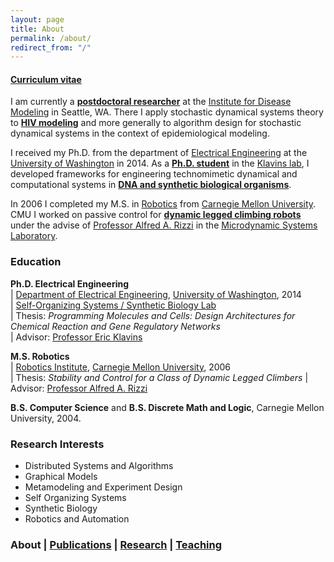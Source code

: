 ```yaml
---
layout: page
title: About
permalink: /about/
redirect_from: "/"
---
```


#### [Curriculum vitae](/cv.pdf) ####

I am currently a **[postdoctoral researcher](http://idmod.org/team/bio/55%20)** at the [Institute for Disease Modeling](http://idmod.org) in Seattle, WA.  There I apply stochastic dynamical systems theory to **[HIV modeling](http://idmod.org/research/hiv)** and more generally to algorithm design for stochastic dynamical systems in the context of epidemiological modeling.

I received my Ph.D. from the department of [Electrical Engineering](http://ee.washington.edu) at the [University of Washington](http://www.washington.edu) in 2014.  As a **[Ph.D. student](http://depts.washington.edu/soslab/mw/index.php?title=User:Oishi)** in the [Klavins lab](http://klavinslab.org), I developed frameworks for engineering technomimetic dynamical and computational systems in **[DNA and synthetic biological organisms](http://klavinslab.org)**.

In 2006 I completed my M.S. in [Robotics](http://ri.cmu.edu) from [Carnegie Mellon University](http://www.cmu.edu).  CMU I worked on passive control for **[dynamic legged climbing robots]()** under the advise of [Professor Alfred A. Rizzi](http://www.researchgate.net/profile/Alfred_Rizzi) in the [Microdynamic Systems Laboratory](http://www.ri.cmu.edu/research_lab_group_detail.html?type=description&lab_id=10&menu_id=263).

### Education ###

**Ph.D. Electrical Engineering**<br>
| [Department of Electrical Engineering](http://ee.washington.edu), [University of Washington](http://www.washington.edu), 2014<br>
| [Self-Organizing Systems / Synthetic Biology Lab](http://klavinslab.org)<br>
| Thesis: *Programming Molecules and Cells: Design Architectures for Chemical Reaction and Gene Regulatory Networks*<br>
| Advisor: [Professor Eric Klavins](http://www.ee.washington.edu/faculty/klavins_eric/)

**M.S. Robotics**<br>
| [Robotics Institute](http://ri.cmu.edu), [Carnegie Mellon University](http://www.cmu.edu), 2006<br>
| Thesis: *Stability and Control for a Class of Dynamic Legged Climbers*
| Advisor: [Professor Alfred A. Rizzi](http://www.ri.cmu.edu/person.html?person_id=249)

**B.S. Computer Science** and **B.S. Discrete Math and Logic**, Carnegie Mellon University, 2004.

### Research Interests ###
* Distributed Systems and Algorithms
* Graphical Models
* Metamodeling and Experiment Design
* Self Organizing Systems
* Synthetic Biology
* Robotics and Automation


### About | [Publications](/publications) | [Research](/research) | [Teaching](/teaching) ###
